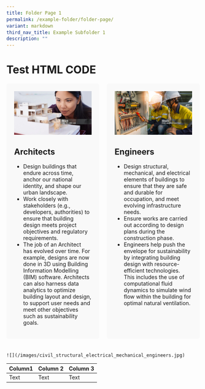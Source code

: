 ```yaml
---
title: Folder Page 1
permalink: /example-folder/folder-page/
variant: markdown
third_nav_title: Example Subfolder 1
description: ""
---
```

# Test HTML CODE

<div style="display: flex; flex-wrap: wrap; justify-content: space-between;">
    <div style="width: 48%; padding: 20px; box-sizing: border-box; margin-bottom: 20px; background-color: #f9f9f9; border-radius: 5px;">
      <img alt="Architects" src="/images/architects.jpg">
      <h2>Architects</h2>
      <ul>
        <li>Design buildings that endure across time, anchor our national identity, and shape our urban landscape.</li>
        <li>Work closely with stakeholders (e.g., developers, authorities) to ensure that building design meets project objectives and regulatory requirements.</li>
        <li>The job of an Architect has evolved over time. For example, designs are now done in 3D using Building Information Modelling (BIM) software. Architects can also harness data analytics to optimize building layout and design, to support user needs and meet other objectives such as sustainability goals.</li>
      </ul>
    </div>
    <div style="width: 48%; padding: 20px; box-sizing: border-box; margin-bottom: 20px; background-color: #f9f9f9; border-radius: 5px;">
      <img alt="Engineers" src="/images/civil_structural_electrical_mechanical_engineers.jpg">
      <h2>Engineers</h2>
      <ul>
        <li>Design structural, mechanical, and electrical elements of buildings to ensure that they are safe and durable for occupation, and meet evolving infrastructure needs.</li>
        <li>Ensure works are carried out according to design plans during the construction phase.</li>
        <li>Engineers help push the envelope for sustainability by integrating building design with resource-efficient technologies. This includes the use of computational fluid dynamics to simulate wind flow within the building for optimal natural ventilation.</li>
      </ul>
    </div>
  </div>
  <style>
    @media screen and (max-width: 600px) {
      div[style*="width: 48%"] {
        width: 100% !important;
      }
    }
  </style>
	
	![](/images/civil_structural_electrical_mechanical_engineers.jpg)
	
	

| Column1| Column 2 | Column 3 |
| -------- | -------- | -------- |
| Text     | Text     | Text     |
